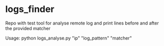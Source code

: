 # logs_finder
Repo with test tool for analyse 
remote log and print lines
before and after the provided matcher

Usage:
python logs_analyse.py "ip" "log_pattern" "matcher"

